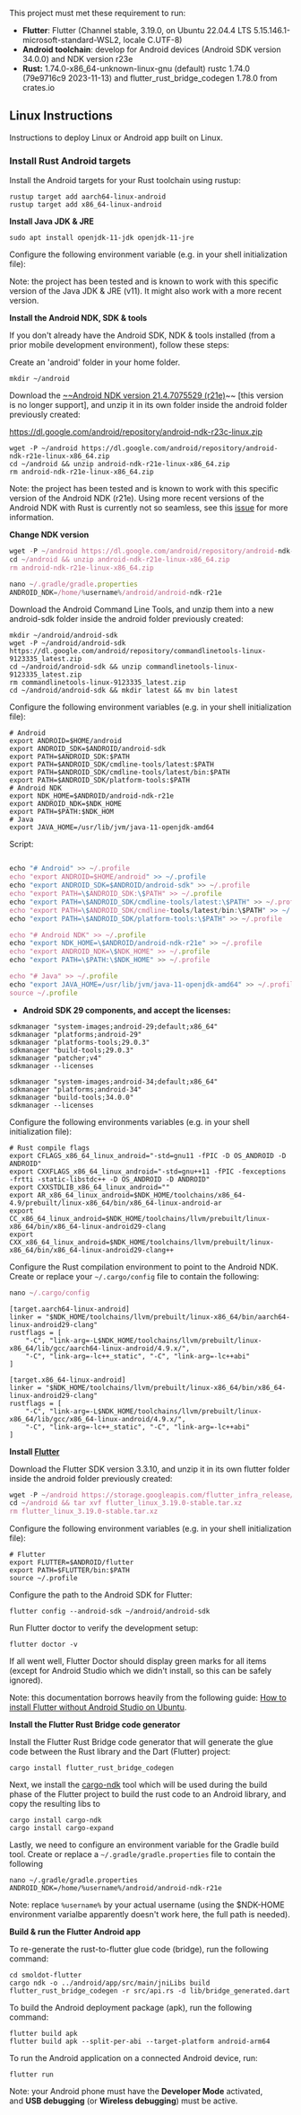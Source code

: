 This project must met these requirement to run:

- **Flutter**:  Flutter (Channel stable, 3.19.0, on Ubuntu 22.04.4 LTS 5.15.146.1-microsoft-standard-WSL2, locale C.UTF-8)
- **Android toolchain**: develop for Android devices (Android SDK version 34.0.0) and NDK version r23e
- **Rust:** 1.74.0-x86_64-unknown-linux-gnu (default) rustc 1.74.0 (79e9716c9 2023-11-13) and flutter_rust_bridge_codegen 1.78.0 from crates.io

## **Linux Instructions**

Instructions to deploy Linux or Android app built on Linux.

### **Install Rust Android targets**

Install the Android targets for your Rust toolchain using rustup:

```
rustup target add aarch64-linux-android
rustup target add x86_64-linux-android
```

**Install Java JDK & JRE**

```
sudo apt install openjdk-11-jdk openjdk-11-jre
```

Configure the following environment variable (e.g. in your shell initialization file):

Note: the project has been tested and is known to work with this specific version of the Java JDK & JRE (v11). It might also work with a more recent version.

**Install the Android NDK, SDK & tools**

If you don't already have the Android SDK, NDK & tools installed (from a prior mobile development environment), follow these steps:

Create an 'android' folder in your home folder.

```
mkdir ~/android
```

Download the [~~Android NDK version 21.4.7075529 (r21e)](https://dl.google.com/android/repository/android-ndk-r21e-linux-x86_64.zip)~~ [this version is no longer support], and unzip it in its own folder inside the android folder previously created:

https://dl.google.com/android/repository/android-ndk-r23c-linux.zip

```
wget -P ~/android https://dl.google.com/android/repository/android-ndk-r21e-linux-x86_64.zip
cd ~/android && unzip android-ndk-r21e-linux-x86_64.zip
rm android-ndk-r21e-linux-x86_64.zip
```

Note: the project has been tested and is known to work with this specific version of the Android NDK (r21e). Using more recent versions of the Android NDK with Rust is currently not so seamless, see this [issue](https://github.com/rust-lang/rust/issues/103673#user-content-fn-7-7531e3f8887b1ffc75952e25210dd077) for more information.

**Change NDK version**

```jsx
wget -P ~/android https://dl.google.com/android/repository/android-ndk-r21e-linux-x86_64.zip
cd ~/android && unzip android-ndk-r21e-linux-x86_64.zip
rm android-ndk-r21e-linux-x86_64.zip
```

```jsx
nano ~/.gradle/gradle.properties
ANDROID_NDK=/home/%username%/android/android-ndk-r21e
```

Download the Android Command Line Tools, and unzip them into a new android-sdk folder inside the android folder previously created:

```
mkdir ~/android/android-sdk
wget -P ~/android/android-sdk https://dl.google.com/android/repository/commandlinetools-linux-9123335_latest.zip
cd ~/android/android-sdk && unzip commandlinetools-linux-9123335_latest.zip
rm commandlinetools-linux-9123335_latest.zip
cd ~/android/android-sdk && mkdir latest && mv bin latest
```

Configure the following environment variables (e.g. in your shell initialization file):

```
# Android
export ANDROID=$HOME/android
export ANDROID_SDK=$ANDROID/android-sdk
export PATH=$ANDROID_SDK:$PATH
export PATH=$ANDROID_SDK/cmdline-tools/latest:$PATH
export PATH=$ANDROID_SDK/cmdline-tools/latest/bin:$PATH
export PATH=$ANDROID_SDK/platform-tools:$PATH
# Android NDK
export NDK_HOME=$ANDROID/android-ndk-r21e
export ANDROID_NDK=$NDK_HOME
export PATH=$PATH:$NDK_HOM
# Java
export JAVA_HOME=/usr/lib/jvm/java-11-openjdk-amd64
```

Script:

```jsx

echo "# Android" >> ~/.profile
echo "export ANDROID=$HOME/android" >> ~/.profile
echo "export ANDROID_SDK=$ANDROID/android-sdk" >> ~/.profile
echo "export PATH=\$ANDROID_SDK:\$PATH" >> ~/.profile
echo "export PATH=\$ANDROID_SDK/cmdline-tools/latest:\$PATH" >> ~/.profile
echo "export PATH=\$ANDROID_SDK/cmdline-tools/latest/bin:\$PATH" >> ~/.profile
echo "export PATH=\$ANDROID_SDK/platform-tools:\$PATH" >> ~/.profile

echo "# Android NDK" >> ~/.profile
echo "export NDK_HOME=\$ANDROID/android-ndk-r21e" >> ~/.profile
echo "export ANDROID_NDK=\$NDK_HOME" >> ~/.profile
echo "export PATH=\$PATH:\$NDK_HOME" >> ~/.profile

echo "# Java" >> ~/.profile
echo "export JAVA_HOME=/usr/lib/jvm/java-11-openjdk-amd64" >> ~/.profile
source ~/.profile
```

- **Android SDK 29 components, and accept the licenses:**

```
sdkmanager "system-images;android-29;default;x86_64"
sdkmanager "platforms;android-29"
sdkmanager "platforms-tools;29.0.3"
sdkmanager "build-tools;29.0.3"
sdkmanager "patcher;v4"
sdkmanager --licenses
```

```
sdkmanager "system-images;android-34;default;x86_64"
sdkmanager "platforms;android-34"
sdkmanager "build-tools;34.0.0"
sdkmanager --licenses
```

Configure the following environments variables (e.g. in your shell initialization file):

```
# Rust compile flags
export CFLAGS_x86_64_linux_android="-std=gnu11 -fPIC -D OS_ANDROID -D ANDROID"
export CXXFLAGS_x86_64_linux_android="-std=gnu++11 -fPIC -fexceptions -frtti -static-libstdc++ -D OS_ANDROID -D ANDROID"
export CXXSTDLIB_x86_64_linux_android=""
export AR_x86_64_linux_android=$NDK_HOME/toolchains/x86_64-4.9/prebuilt/linux-x86_64/bin/x86_64-linux-android-ar
export CC_x86_64_linux_android=$NDK_HOME/toolchains/llvm/prebuilt/linux-x86_64/bin/x86_64-linux-android29-clang
export CXX_x86_64_linux_android=$NDK_HOME/toolchains/llvm/prebuilt/linux-x86_64/bin/x86_64-linux-android29-clang++
```

Configure the Rust compilation environment to point to the Android NDK. Create or replace your `~/.cargo/config` file to contain the following:

```jsx
nano ~/.cargo/config
```

```
[target.aarch64-linux-android]
linker = "$NDK_HOME/toolchains/llvm/prebuilt/linux-x86_64/bin/aarch64-linux-android29-clang"
rustflags = [
    "-C", "link-arg=-L$NDK_HOME/toolchains/llvm/prebuilt/linux-x86_64/lib/gcc/aarch64-linux-android/4.9.x/",
    "-C", "link-arg=-lc++_static", "-C", "link-arg=-lc++abi"
]

[target.x86_64-linux-android]
linker = "$NDK_HOME/toolchains/llvm/prebuilt/linux-x86_64/bin/x86_64-linux-android29-clang"
rustflags = [
    "-C", "link-arg=-L$NDK_HOME/toolchains/llvm/prebuilt/linux-x86_64/lib/gcc/x86_64-linux-android/4.9.x/",
    "-C", "link-arg=-lc++_static", "-C", "link-arg=-lc++abi"
]
```

**Install [Flutter](https://docs.flutter.dev/release/archive?tab=linux)**

Download the Flutter SDK version 3.3.10, and unzip it in its own flutter folder inside the android folder previously created:

```jsx
wget -P ~/android https://storage.googleapis.com/flutter_infra_release/releases/stable/linux/flutter_linux_3.19.0-stable.tar.xz
cd ~/android && tar xvf flutter_linux_3.19.0-stable.tar.xz
rm flutter_linux_3.19.0-stable.tar.xz
```

Configure the following environment variables (e.g. in your shell initialization file):

```
# Flutter
export FLUTTER=$ANDROID/flutter
export PATH=$FLUTTER/bin:$PATH
source ~/.profile
```

Configure the path to the Android SDK for Flutter:

```
flutter config --android-sdk ~/android/android-sdk
```

Run Flutter doctor to verify the development setup:

```
flutter doctor -v
```

If all went well, Flutter Doctor should display green marks for all items (except for Android Studio which we didn't install, so this can be safely ignored).

Note: this documentation borrows heavily from the following guide: [How to install Flutter without Android Studio on Ubuntu](https://ksrk.medium.com/install-flutter-without-android-studio-on-ubuntu-a14a66a88f9f).

**Install the Flutter Rust Bridge code generator**

Install the Flutter Rust Bridge code generator that will generate the glue code between the Rust library and the Dart (Flutter) project:

```
cargo install flutter_rust_bridge_codegen
```

Next, we install the [cargo-ndk](https://github.com/bbqsrc/cargo-ndk) tool which will be used during the build phase of the Flutter project to build the rust code to an Android library, and copy the resulting libs to

```
cargo install cargo-ndk
cargo install cargo-expand
```

Lastly, we need to configure an environment variable for the Gradle build tool. Create or replace a `~/.gradle/gradle.properties` file to contain the following

```
nano ~/.gradle/gradle.properties
ANDROID_NDK=/home/%username%/android/android-ndk-r21e
```

Note: replace `%username%` by your actual username (using the $NDK-HOME environment varialbe apparently doesn't work here, the full path is needed).

**Build & run the Flutter Android app**

To re-generate the rust-to-flutter glue code (bridge), run the following command:

```
cd smoldot-flutter
cargo ndk -o ../android/app/src/main/jniLibs build
flutter_rust_bridge_codegen -r src/api.rs -d lib/bridge_generated.dart
```

To build the Android deployment package (apk), run the following command:

```
flutter build apk
flutter build apk --split-per-abi --target-platform android-arm64
```

To run the Android application on a connected Android device, run:

```
flutter run
```

Note: your Android phone must have the **Developer Mode** activated, and **USB debugging** (or **Wireless debugging**) must be active.
